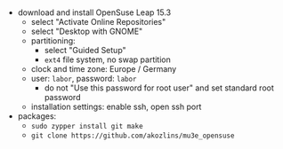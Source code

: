 #

- download and install OpenSuse Leap 15.3
    - select "Activate Online Repositories"
    - select "Desktop with GNOME"
    - partitioning:
        - select "Guided Setup"
        - `ext4` file system, no swap partition
    - clock and time zone: Europe / Germany
    - user: `labor`, password: `labor`
        - do not "Use this password for root user" and set standard root password
    - installation settings: enable ssh, open ssh port
- packages:
    - `sudo zypper install git make`
    - `git clone https://github.com/akozlins/mu3e_opensuse`
